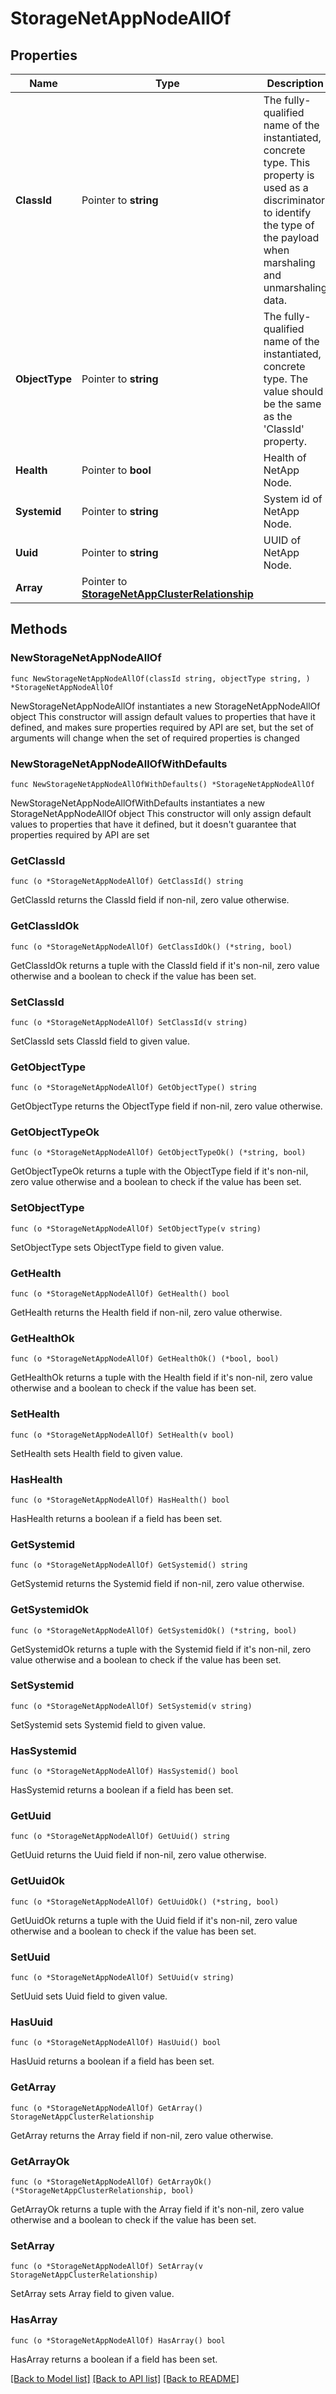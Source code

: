 # StorageNetAppNodeAllOf

## Properties

Name | Type | Description | Notes
------------ | ------------- | ------------- | -------------
**ClassId** | Pointer to **string** | The fully-qualified name of the instantiated, concrete type. This property is used as a discriminator to identify the type of the payload when marshaling and unmarshaling data. | [default to "storage.NetAppNode"]
**ObjectType** | Pointer to **string** | The fully-qualified name of the instantiated, concrete type. The value should be the same as the &#39;ClassId&#39; property. | [default to "storage.NetAppNode"]
**Health** | Pointer to **bool** | Health of NetApp Node. | [optional] [readonly] 
**Systemid** | Pointer to **string** | System id of NetApp Node. | [optional] [readonly] 
**Uuid** | Pointer to **string** | UUID of NetApp Node. | [optional] [readonly] 
**Array** | Pointer to [**StorageNetAppClusterRelationship**](storage.NetAppCluster.Relationship.md) |  | [optional] 

## Methods

### NewStorageNetAppNodeAllOf

`func NewStorageNetAppNodeAllOf(classId string, objectType string, ) *StorageNetAppNodeAllOf`

NewStorageNetAppNodeAllOf instantiates a new StorageNetAppNodeAllOf object
This constructor will assign default values to properties that have it defined,
and makes sure properties required by API are set, but the set of arguments
will change when the set of required properties is changed

### NewStorageNetAppNodeAllOfWithDefaults

`func NewStorageNetAppNodeAllOfWithDefaults() *StorageNetAppNodeAllOf`

NewStorageNetAppNodeAllOfWithDefaults instantiates a new StorageNetAppNodeAllOf object
This constructor will only assign default values to properties that have it defined,
but it doesn't guarantee that properties required by API are set

### GetClassId

`func (o *StorageNetAppNodeAllOf) GetClassId() string`

GetClassId returns the ClassId field if non-nil, zero value otherwise.

### GetClassIdOk

`func (o *StorageNetAppNodeAllOf) GetClassIdOk() (*string, bool)`

GetClassIdOk returns a tuple with the ClassId field if it's non-nil, zero value otherwise
and a boolean to check if the value has been set.

### SetClassId

`func (o *StorageNetAppNodeAllOf) SetClassId(v string)`

SetClassId sets ClassId field to given value.


### GetObjectType

`func (o *StorageNetAppNodeAllOf) GetObjectType() string`

GetObjectType returns the ObjectType field if non-nil, zero value otherwise.

### GetObjectTypeOk

`func (o *StorageNetAppNodeAllOf) GetObjectTypeOk() (*string, bool)`

GetObjectTypeOk returns a tuple with the ObjectType field if it's non-nil, zero value otherwise
and a boolean to check if the value has been set.

### SetObjectType

`func (o *StorageNetAppNodeAllOf) SetObjectType(v string)`

SetObjectType sets ObjectType field to given value.


### GetHealth

`func (o *StorageNetAppNodeAllOf) GetHealth() bool`

GetHealth returns the Health field if non-nil, zero value otherwise.

### GetHealthOk

`func (o *StorageNetAppNodeAllOf) GetHealthOk() (*bool, bool)`

GetHealthOk returns a tuple with the Health field if it's non-nil, zero value otherwise
and a boolean to check if the value has been set.

### SetHealth

`func (o *StorageNetAppNodeAllOf) SetHealth(v bool)`

SetHealth sets Health field to given value.

### HasHealth

`func (o *StorageNetAppNodeAllOf) HasHealth() bool`

HasHealth returns a boolean if a field has been set.

### GetSystemid

`func (o *StorageNetAppNodeAllOf) GetSystemid() string`

GetSystemid returns the Systemid field if non-nil, zero value otherwise.

### GetSystemidOk

`func (o *StorageNetAppNodeAllOf) GetSystemidOk() (*string, bool)`

GetSystemidOk returns a tuple with the Systemid field if it's non-nil, zero value otherwise
and a boolean to check if the value has been set.

### SetSystemid

`func (o *StorageNetAppNodeAllOf) SetSystemid(v string)`

SetSystemid sets Systemid field to given value.

### HasSystemid

`func (o *StorageNetAppNodeAllOf) HasSystemid() bool`

HasSystemid returns a boolean if a field has been set.

### GetUuid

`func (o *StorageNetAppNodeAllOf) GetUuid() string`

GetUuid returns the Uuid field if non-nil, zero value otherwise.

### GetUuidOk

`func (o *StorageNetAppNodeAllOf) GetUuidOk() (*string, bool)`

GetUuidOk returns a tuple with the Uuid field if it's non-nil, zero value otherwise
and a boolean to check if the value has been set.

### SetUuid

`func (o *StorageNetAppNodeAllOf) SetUuid(v string)`

SetUuid sets Uuid field to given value.

### HasUuid

`func (o *StorageNetAppNodeAllOf) HasUuid() bool`

HasUuid returns a boolean if a field has been set.

### GetArray

`func (o *StorageNetAppNodeAllOf) GetArray() StorageNetAppClusterRelationship`

GetArray returns the Array field if non-nil, zero value otherwise.

### GetArrayOk

`func (o *StorageNetAppNodeAllOf) GetArrayOk() (*StorageNetAppClusterRelationship, bool)`

GetArrayOk returns a tuple with the Array field if it's non-nil, zero value otherwise
and a boolean to check if the value has been set.

### SetArray

`func (o *StorageNetAppNodeAllOf) SetArray(v StorageNetAppClusterRelationship)`

SetArray sets Array field to given value.

### HasArray

`func (o *StorageNetAppNodeAllOf) HasArray() bool`

HasArray returns a boolean if a field has been set.


[[Back to Model list]](../README.md#documentation-for-models) [[Back to API list]](../README.md#documentation-for-api-endpoints) [[Back to README]](../README.md)


